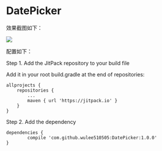 # DatePicker

效果截图如下：

![](https://github.com/wulee510505/DatePicker/blob/master/screenshots/1.jpg)

配置如下：

Step 1. Add the JitPack repository to your build file

Add it in your root build.gradle at the end of repositories:

	allprojects {
		repositories {
			...
			maven { url 'https://jitpack.io' }
		}
	}
Step 2. Add the dependency

	dependencies {
	        compile 'com.github.wulee510505:DatePicker:1.0.0'
	}
